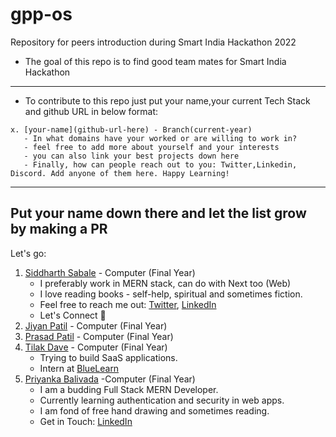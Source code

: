 # gpp-os
Repository for peers introduction during Smart India Hackathon 2022
* The goal of this repo is to find good team mates for Smart India Hackathon

--------------------

* To contribute to this repo just put your name,your current Tech Stack and github URL in below format:
```
x. [your-name](github-url-here) - Branch(current-year) 
   - In what domains have your worked or are willing to work in?
   - feel free to add more about yourself and your interests 
   - you can also link your best projects down here
   - Finally, how can people reach out to you: Twitter,Linkedin, Discord. Add anyone of them here. Happy Learning!
```

-------------------
Put your name down there and let the list grow by making a PR
-------------------
Let's go:

1. [Siddharth Sabale](https://github.com/siddharth-sable/) - Computer (Final Year)
   - I preferably work in MERN stack, can do with Next too (Web)
   - I love reading books - self-help, spiritual and sometimes fiction.
   - Feel free to reach me out: [Twitter](https://twitter.com/SidSabale), [LinkedIn](https://linkedin.com/in/siddharth-sable)
   - Let's Connect 🚀
2. [Jiyan Patil](https://github.com/jiyanpatil07) - Computer (Final Year)
3. [Prasad Patil](https://github.com/prasadpp18) - Computer (Final Year)
4. [Tilak Dave](https://github.com/tiluckdave) - Computer (Final Year)
   - Trying to build SaaS applications.
   - Intern at [BlueLearn](https://bluelearn.in)
5. [Priyanka Balivada](https://github.com/Priyanka-Balivada) -Computer (Final Year)
   - I am a budding Full Stack MERN Developer.
   - Currently learning authentication and security in web apps.
   - I am fond of free hand drawing and sometimes reading.
   - Get in Touch: [LinkedIn](https://www.linkedin.com/in/priyanka-balivada-285a081b2/)
